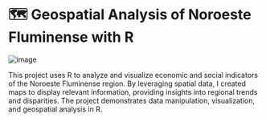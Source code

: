 # 🗺️ Geospatial Analysis of Noroeste Fluminense with R 

![image](https://github.com/user-attachments/assets/ff250642-93e5-4f4f-8f2e-5538aea68e93)


This project uses R to analyze and visualize economic and social indicators of the Noroeste Fluminense region. By leveraging spatial data, I created maps to display relevant information, providing insights into regional trends and disparities. The project demonstrates data manipulation, visualization, and geospatial analysis in R.
